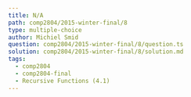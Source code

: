 ```yaml
---
title: N/A
path: comp2804/2015-winter-final/8
type: multiple-choice
author: Michiel Smid
question: comp2804/2015-winter-final/8/question.ts
solution: comp2804/2015-winter-final/8/solution.md
tags:
  - comp2804
  - comp2804-final
  - Recursive Functions (4.1)
---
```

